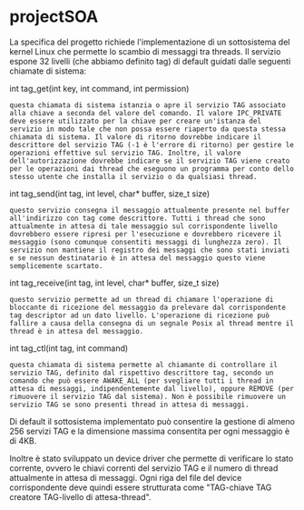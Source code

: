 # projectSOA
La specifica del progetto richiede l'implementazione di un sottosistema del kernel Linux che permette lo scambio di messaggi tra threads. Il servizio espone 32 livelli (che abbiamo definito tag) di default guidati dalle seguenti chiamate di sistema:

int tag_get(int key, int command, int permission)

    questa chiamata di sistema istanzia o apre il servizio TAG associato alla chiave a seconda del valore del comando. Il valore IPC_PRIVATE deve essere utilizzato per la chiave per creare un'istanza del servizio in modo tale che non possa essere riaperto da questa stessa chiamata di sistema. Il valore di ritorno dovrebbe indicare il descrittore del servizio TAG (-1 è l'errore di ritorno) per gestire le operazioni effettive sul servizio TAG. Inoltre, il valore dell'autorizzazione dovrebbe indicare se il servizio TAG viene creato per le operazioni dai thread che eseguono un programma per conto dello stesso utente che installa il servizio o da qualsiasi thread.

int tag_send(int tag, int level, char* buffer, size_t size)

    questo servizio consegna il messaggio attualmente presente nel buffer all'indirizzo con tag come descrittore. Tutti i thread che sono attualmente in attesa di tale messaggio sul corrispondente livello dovrebbero essere ripresi per l'esecuzione e dovrebbero ricevere il messaggio (sono comunque consentiti messaggi di lunghezza zero). Il servizio non mantiene il registro dei messaggi che sono stati inviati e se nessun destinatario è in attesa del messaggio questo viene semplicemente scartato.

int tag_receive(int tag, int level, char* buffer, size_t size)

    questo servizio permette ad un thread di chiamare l'operazione di bloccante di ricezione del messaggio da prelevare dal corrispondente tag descriptor ad un dato livello. L'operazione di ricezione può fallire a causa della consegna di un segnale Posix al thread mentre il thread è in attesa del messaggio.

int tag_ctl(int tag, int command)

    questa chiamata di sistema permette al chiamante di controllare il servizio TAG, definito dal rispettivo descrittore tag, secondo un comando che può essere AWAKE_ALL (per svegliare tutti i thread in attesa di messaggi, indipendentemente dal livello), oppure REMOVE (per rimuovere il servizio TAG dal sistema). Non è possibile rimuovere un servizio TAG se sono presenti thread in attesa di messaggi.

Di default il sottosistema implementato può consentire la gestione di almeno 256 servizi TAG e la dimensione massima consentita per ogni messaggio è di 4KB.

Inoltre è stato sviluppato un device driver che permette di verificare lo stato corrente, ovvero le chiavi correnti del servizio TAG e il numero di thread attualmente in attesa di messaggi. Ogni riga del file del device corrispondente deve quindi essere strutturata come "TAG-chiave TAG creatore TAG-livello di attesa-thread".
